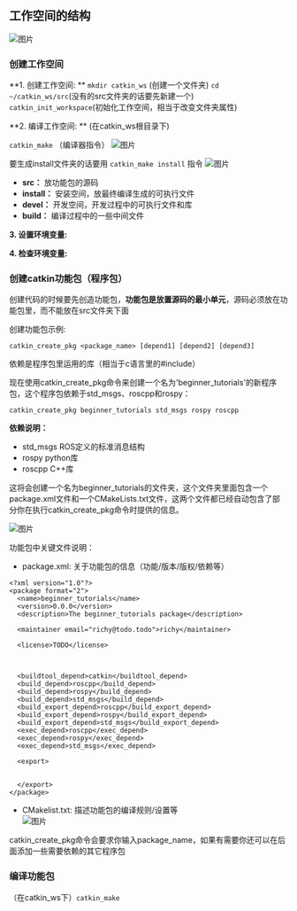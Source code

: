 ## 工作空间的结构


![图片](https://user-images.githubusercontent.com/87596371/164629164-8981f702-b760-46ab-a314-ef2e858bc75b.png)

### 创建工作空间

**1. 创建工作空间:    ** 
`mkdir catkin_ws` (创建一个文件夹) 
`cd ~/catkin_ws/src`(没有的src文件夹的话要先新建一个) 
`catkin_init_workspace`(初始化工作空间，相当于改变文件夹属性)

**2. 编译工作空间:  **   (在catkin_ws根目录下) 

`catkin_make` （编译器指令）
![图片](https://user-images.githubusercontent.com/87596371/164644632-8e560c59-aedc-4469-935d-7ee0e59ee672.png)

要生成install文件夹的话要用 `catkin_make install` 指令
![图片](https://user-images.githubusercontent.com/87596371/164646284-6c088d5c-6c68-4d4a-b0c0-c3cd3c9513b2.png)


- **src：** 放功能包的源码
- **install：** 安装空间，放最终编译生成的可执行文件
- **devel：** 开发空间，开发过程中的可执行文件和库
- **build：** 编译过程中的一些中间文件

**3. 设置环境变量:**

**4. 检查环境变量:**


### 创建catkin功能包（程序包）

创建代码的时候要先创造功能包，**功能包是放置源码的最小单元**，源码必须放在功能包里，而不能放在src文件夹下面

创建功能包示例:

`catkin_create_pkg <package_name> [depend1] [depend2] [depend3]`

依赖是程序包里运用的库（相当于c语言里的#include）

现在使用catkin_create_pkg命令来创建一个名为'beginner_tutorials'的新程序包，这个程序包依赖于std_msgs、roscpp和rospy：

`catkin_create_pkg beginner_tutorials std_msgs rospy roscpp`

**依赖说明：**
- std_msgs  ROS定义的标准消息结构
- rospy  python库
- roscpp  C++库

这将会创建一个名为beginner_tutorials的文件夹，这个文件夹里面包含一个package.xml文件和一个CMakeLists.txt文件，这两个文件都已经自动包含了部分你在执行catkin_create_pkg命令时提供的信息。

![图片](https://user-images.githubusercontent.com/87596371/164643165-f136de93-8182-405f-a0ed-be43f01bd6bd.png)

功能包中关键文件说明：
- package.xml: 关于功能包的信息（功能/版本/版权/依赖等）

```
<?xml version="1.0"?>
<package format="2">
  <name>beginner_tutorials</name>
  <version>0.0.0</version>
  <description>The beginner_tutorials package</description>

  <maintainer email="richy@todo.todo">richy</maintainer>

  <license>TODO</license>


 
  <buildtool_depend>catkin</buildtool_depend>
  <build_depend>roscpp</build_depend>
  <build_depend>rospy</build_depend>
  <build_depend>std_msgs</build_depend>
  <build_export_depend>roscpp</build_export_depend>
  <build_export_depend>rospy</build_export_depend>
  <build_export_depend>std_msgs</build_export_depend>
  <exec_depend>roscpp</exec_depend>
  <exec_depend>rospy</exec_depend>
  <exec_depend>std_msgs</exec_depend>

  <export>


  </export>
</package>

```

- CMakelist.txt: 描述功能包的编译规则/设置等  
![图片](https://user-images.githubusercontent.com/87596371/164651708-e14e39aa-219d-4674-82ab-0a170556e6a2.png)

catkin_create_pkg命令会要求你输入package_name，如果有需要你还可以在后面添加一些需要依赖的其它程序包

### 编译功能包
（在catkin_ws下）`catkin_make`
